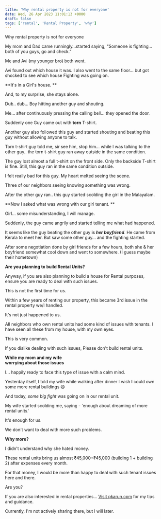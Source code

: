 ```yaml
---
title: 'Why rental property is not for everyone'
date: Wed, 26 Apr 2023 11:01:13 +0000
draft: false
tags: ['rental', 'Rental Property', 'why']
---
```


Why rental property is not for everyone

My mom and Dad came runningly…started saying, "Someone is fighting… both of you guys, go and check."

Me and Avi (my younger bro) both went. 

Avi found out which house it was. I also went to the same floor… but got shocked to see which house Fighting was going on.

**It's in a Girl's house. **

And, to my surprise, she stays alone. 

Dub.. dub... Boy hitting another guy and shouting.

Me… after continuously pressing the calling bell… they opened the door.

Suddenly one Guy came out with **torn** T-shirt.

Another guy also followed this guy and started shouting and beating this guy without allowing anyone to talk.

Torn t-shirt guy told me, sir see him, stop him… while I was talking to the other guy.. the torn t-shirt guy ran away outside in the same condition.

The guy lost almost a full t-shirt on the front side. Only the backside T-shirt is fine. Still, this guy ran in the same condition outside.

I felt really bad for this guy. My heart melted seeing the scene. 

Three of our neighbors seeing knowing something was wrong.

After the other guy ran.. this guy started scolding the girl in the Malayalam. 

**Now I asked what was wrong with our girl tenant. **

Girl… some misunderstanding, I will manage.

Suddenly, the guy came angrily and started telling me what had happened.

It seems like the guy beating the other guy is **_her boyfriend_**. He came from Kerala to meet her. But saw some other guy… and the fighting started.

After some negotiation done by girl friends for a few hours, both she & her boyfriend somewhat cool down and went to somewhere. (I guess maybe their hometown)

**Are you planning to build Rental Units?**

Anyway, if you are also planning to build a house for Rental purposes, ensure you are ready to deal with such issues. 

This is not the first time for us. 

Within a few years of renting our property, this became 3rd issue in the rental property we/I handled.

It's not just happened to us. 

All neighbors who own rental units had some kind of issues with tenants. I have seen all these from my house, with my own eyes.

This is very common. 

If you dislike dealing with such issues, Please don't build rental units. 

**While my mom and my wife  
worrying about those issues**

I… happily ready to face this type of issue with a calm mind. 

Yesterday itself, I told my wife while walking after dinner I wish I could own some more rental buildings 😄 

And today, _some big fight_ was going on in our rental unit.

My wife started scolding me, saying - 'enough about dreaming of more rental units.' 

It's enough for us. 

We don't want to deal with more such problems.

**Why more?**

I didn't understand why she hated money.

These rental units bring us almost ₹45,000+₹45,000 (building 1 + building 2) after expenses every month. 

For that money, I would be more than happy to deal with such tenant issues here and there. 

Are you?

If you are also interested in rental properties… [Visit pkarun.com](https://pkarun.com/tags/rental-property/) for my tips and guidance. 

Currently, I'm not actively sharing there, but I will later.